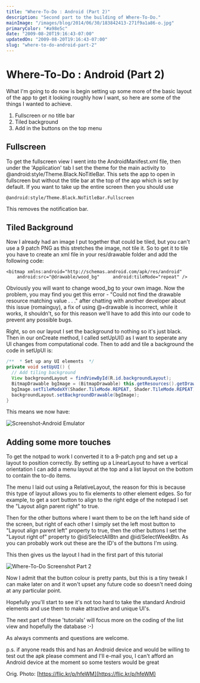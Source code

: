 ```yaml
---
title: "Where-To-Do : Android (Part 2)"
description: "Second part to the building of Where-To-Do."
mainImage: "/images/blog/2014/06/30/183842413-271f9a1a86-o.jpg"
primaryColor: "#a98e5c"
date: "2009-08-20T19:16:43-07:00"
updatedOn: "2009-08-20T19:16:43-07:00"
slug: "where-to-do-android-part-2"
---
```


# Where-To-Do : Android (Part 2)

What I'm going to do now is begin setting up some more of the basic layout of the app to get it looking roughly how I want, so here are some of the things I wanted to achieve.

  1. Fullscreen or no title bar
  2. Tiled background
  3. Add in the buttons on the top menu

## Fullscreen

To get the fullscreen view I went into the AndroidManifest.xml file, then under the 'Application' tab I set the theme for the main activity to @android:style/Theme.Black.NoTitleBar. This sets the app to open in fullscreen but without the title bar at the top of the app which is set by default. If you want to take up the entire screen then you should use

`@android:style/Theme.Black.NoTitleBar.Fullscreen`

This removes the notification bar.

## Tiled Background

Now I already had an image I put together that could be tiled, but you can't use a 9 patch PNG as this stretches the image, not tile it. So to get it to tile you have to create an xml file in your res/drawable folder and add the following code:

`<bitmap xmlns:android="http://schemas.android.com/apk/res/android"     android:src="@drawable/wood_bg"     android:tileMode="repeat" />`

Obviously you will want to change wood_bg to your own image. Now the problem, you may find you get this error - "Could not find the drawable resource matching value . . ." after chatting with another developer about this issue (romainguy), a fix of using @+drawable is incorrect, while it works, it shouldn't, so for this reason we'll have to add this into our code to prevent any possible bugs.

Right, so on our layout I set the background to nothing so it's just black. Then in our onCreate method, I called setUpUI() as I want to seperate any UI changes from computational code. Then to add and tile a background the code in setUpUI is:

```java
/**  * Set up any UI elements  */
private void setUpUI() {
  // Add tiling background
  View backgroundLayout = findViewById(R.id.backgroundLayout);
  BitmapDrawable bgImage = (BitmapDrawable) this.getResources().getDrawable(R.drawable.wood_bg);
  bgImage.setTileModeXY(Shader.TileMode.REPEAT, Shader.TileMode.REPEAT);
  backgroundLayout.setBackgroundDrawable(bgImage);
}
```

This means we now have:

![Screenshot-Android Emulator](/images/blog/2009/08/Screenshot-Android-Emulator.png)

## Adding some more touches

To get the notpad to work I converted it to a 9-patch png and set up a layout to position correctly. By setting up a LinearLayout to have a vertical orientation I can add a menu layout at the top and a list layout on the bottom to contain the to-do items.

The menu I laid out using a RelativeLayout, the reason for this is because this type of layout allows you to fix elements to other element edges. So for example, to get a sort button to align to the right edge of the notepad I set the "Layout align parent right" to true.

Then for the other buttons where I want them to be on the left hand side of the screen, but right of each other I simply set the left most button to "Layout align parent left" property to true, then the other buttons I set the "Layout right of" property to @id/SelectAllBtn and @id/SelectWeekBtn. As you can probably work out these are the ID's of the buttons I'm using.

This then gives us the layout I had in the first part of this tutorial

![Where-To-Do Screenshot Part 2](/images/blog/2009/08/Screenshot-Android-Emulator-stdAndroid1.55554.png)

Now I admit that the button colour is pretty pants, but this is a tiny tweak I can make later on and it won't upset any future code so doesn't need doing at any particular point.

Hopefully you'll start to see it's not too hard to take the standard Android elements and use them to make attractive and unique UI's.

The next part of these 'tutorials' will focus more on the coding of the list view and hopefully the database :-)

As always comments and questions are welcome.

p.s. if anyone reads this and has an Android device and would be willing to test out the apk please comment and I'll e-mail you, I can't afford an Android device at the moment so some testers would be great

Orig. Photo: [https://flic.kr/p/hfeWM](https://flic.kr/p/hfeWM)